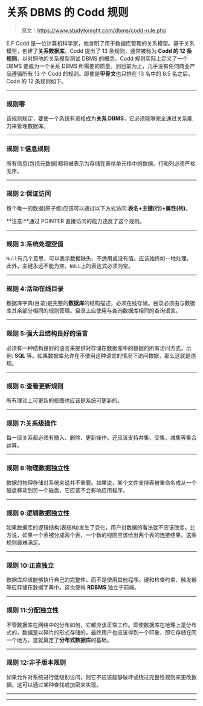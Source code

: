 # 关系 DBMS 的 Codd 规则

> 原文：<https://www.studytonight.com/dbms/codd-rule.php>

E.F Codd 是一位计算机科学家，他发明了用于数据库管理的关系模型。基于关系模型，创建了**关系数据库**。Codd 提出了 13 条规则，通常被称为 **Codd 的 12 条规则**，以对照他的关系模型测试 DBMS 的概念。Codd 规则实际上定义了一个 DBMS 要成为一个关系 DBMS 所需要的质量。到目前为止，几乎没有任何商业产品遵循所有 13 个 Codd 的规则。即使是**甲骨文**也只排在 13 名中的 8.5 名之后。Codd 的 12 条规则如下。

* * *

### 规则零

该规则规定，要使一个系统有资格成为**关系 DBMS**，它必须能够完全通过关系能力来管理数据库。

* * *

### 规则 1:信息规则

所有信息(包括元数据)都将被表示为存储在表格单元格中的数据。行和列必须严格无序。

* * *

### 规则 2:保证访问

每个唯一的数据(原子值)应该可以通过以下方式访问:**表名+主键(行)+属性(列)**。

**注意:**通过 POINTER 直接访问的能力违反了这个规则。

* * *

### 规则 3:系统处理空值

`Null`有几个意思，可以表示数据缺失、不适用或没有值。应该始终如一地处理。此外，主键永远不能为空。`NULL`上的表达式必须为空。

* * *

### 规则 4:活动在线目录

数据库字典(目录)是完整的**数据库**的结构描述，必须在线存储。目录必须由与数据库其余部分相同的规则管理。目录上应使用与查询数据库相同的查询语言。

* * *

### 规则 5:强大且结构良好的语言

必须有一种结构良好的语言来提供对存储在数据库中的数据的所有访问方式。示例: **SQL** 等。如果数据库允许在不使用这种语言的情况下访问数据，那么这就是违规。

* * *

### 规则 6:查看更新规则

所有理论上可更新的视图也应该是系统可更新的。

* * *

### 规则 7:关系级操作

每一层关系都必须有插入、删除、更新操作。还应该支持并集、交集、减集等集合运算。

* * *

### 规则 8:物理数据独立性

数据的物理存储对系统来说并不重要。如果说，某个文件支持表被重命名或从一个磁盘移动到另一个磁盘，它应该不会影响应用程序。

* * *

### 规则 9:逻辑数据独立性

如果数据库的逻辑结构(表结构)发生了变化，用户对数据的看法就不应该改变。比方说，如果一个表被分成两个表，一个新的视图应该给出两个表的连接结果。这条规则最难满足。

* * *

### 规则 10:正直独立

数据库应该能够执行自己的完整性，而不是使用其他程序。键和检查约束、触发器等应存储在数据字典中。这也使得 **RDBMS** 独立于前端。

* * *

### 规则 11:分配独立性

不管数据库在网络中的分布如何，它都应该正常工作。即使数据库在地理上是分布式的，数据是以碎片的形式存储的，最终用户也应该得到一个印象，即它存储在同一个地方。这就奠定了**分布式数据库**的基础。

* * *

### 规则 12:非子版本规则

如果允许对系统进行低级别访问，则它不应该能够破坏或绕过完整性规则来更改数据。这可以通过某种查找或加密来实现。

* * *

* * *